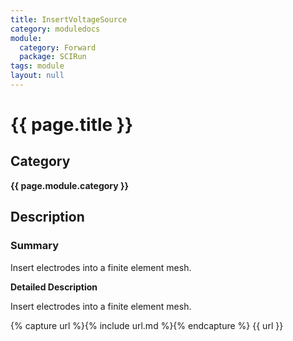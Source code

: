 ```yaml
---
title: InsertVoltageSource
category: moduledocs
module:
  category: Forward
  package: SCIRun
tags: module
layout: null
---
```


# {{ page.title }}

## Category

**{{ page.module.category }}**

## Description

### Summary

Insert electrodes into a finite element mesh.

**Detailed Description**

Insert electrodes into a finite element mesh.

{% capture url %}{% include url.md %}{% endcapture %}
{{ url }}
